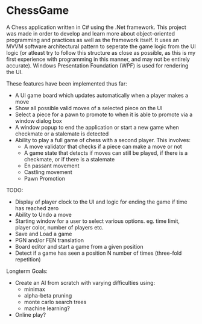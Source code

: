 # ChessGame
A Chess application written in C# using the .Net framework. This project was made in order to develop and learn more about object-oriented programming and practices as well as the framework itself. It uses an MVVM software architectural pattern to seperate the game logic from the UI logic (or atleast try to follow this structure as close as possible, as this is my first experience with programming in this manner, and may not be entirely accurate). Windows Presentation Foundation (WPF) is used for rendering the UI.

These features have been implemented thus far:
- A UI game board which updates automatically when a player makes a move
- Show all possible valid moves of a selected piece on the UI
- Select a piece for a pawn to promote to when it is able to promote via a window dialog box
- A window popup to end the application or start a new game when checkmate or a stalemate is detected
- Ability to play a full game of chess with a second player. This involves:
	- A move validator that checks if a piece can make a move or not
	- A game state that detects if moves can still be played, if there is a checkmate, or if there is a stalemate
	- En passant movement
	- Castling movement
	- Pawn Promotion

TODO:
- Display of player clock to the UI and logic for ending the game if time has reached zero
- Ability to Undo a move
- Starting window for a user to select various options. eg. time limit, player color, number of players etc. 
- Save and Load a game
- PGN and/or FEN translation
- Board editor and start a game from a given position
- Detect if a game has seen a position N number of times (three-fold repetition)

Longterm Goals:
- Create an AI from scratch with varying difficulties using:
	- minimax
	- alpha-beta pruning
	- monte carlo search trees
	- machine learning?
- Online play?

